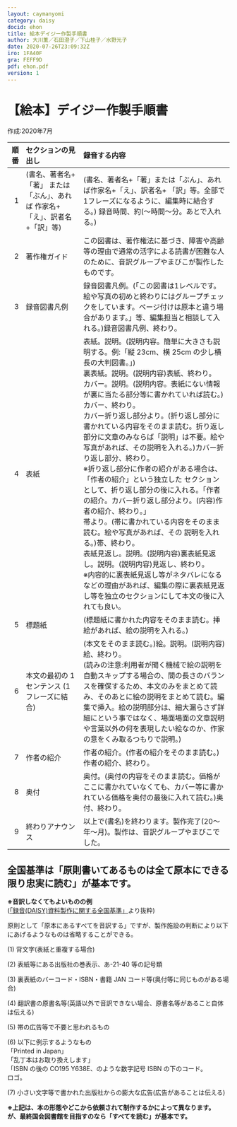 ```yaml
---
layout: caymanyomi
category: daisy
docid: ehon
title: 絵本デイジー作製手順書
author: 大川薫／石田澄子／下山桂子／水野光子
date: 2020-07-26T23:09:32Z
iro: 1FA40F
gra: FEFF9D
pdf: ehon.pdf
version: 1
---
```


# 【絵本】デイジー作製手順書

<span style="text-align:right;" markdown="1">作成:2020年7月</span>

<div class="tejun" markdown="1">

順番|セクションの見出し|録音する内容
|---:|:---|:---|1|(書名、著者名+「著」 または「ぶん」、あれば 作家名+「え」、訳者名 +「訳」等)|(書名、著者名+「著」または「ぶん」、あれば作家名+「え」、訳者名+ 「訳」等。全部で1フレーズになるように、編集時に結合する。) 録音時間、約(〜時間〜分。あとで入れる。)2|著作権ガイド|この図書は、著作権法に基づき、障害や高齢等の理由で通常の活字による読書が困難な人のために、音訳グループやまびこが製作したものです。3|録音図書凡例|録音図書凡例。(「この図書は1レベルです。絵や写真の初めと終わりにはグループチェックをしています。ページ付けは原本と違う場合があります。」等、編集担当と相談して入れる。)<span style="text-align:right;" markdown="1">録音図書凡例、終わり。</span>4|表紙|表紙。説明。(説明内容。簡単に大きさも説明する。例:「縦 23cm、横 25cm の少し横長の大判図書。」)<br />裏表紙。説明。(説明内容)<span style="text-align:right;" markdown="1">表紙、終わり。</span><br />カバー。説明。(説明内容。表紙にない情報が裏に当たる部分等に書かれていれば読む。)<span style="text-align:right;" markdown="1">カバー、終わり。</span><br />カバー折り返し部分より。(折り返し部分に書かれている内容をそのまま読む。折り返し部分に文章のみならば「説明」は不要。絵や写真があれば、その説明を入れる。)<span style="text-align:right;" markdown="1">カバー折り返し部分、終わり。</span><br />※折り返し部分に作者の紹介がある場合は、「作者の紹介」という独立した セクションとして、折り返し部分の後に入れる。「作者の紹介。カバー折り返し部分より。(内容)作者の紹介、終わり。」<br />帯より。(帯に書かれている内容をそのまま読む。絵や写真があれば、その 説明を入れる。)<span style="text-align:right;" markdown="1">帯、終わり。</span><br />表紙見返し。説明。(説明内容)裏表紙見返し。説明。(説明内容)<span style="text-align:right;" markdown="1">見返し、終わり。</span><br />※内容的に裏表紙見返し等がネタバレになるなどの理由があれば、編集の際に裏表紙見返し等を独立のセクションにして本文の後に入れても良い。5|標題紙|(標題紙に書かれた内容をそのまま読む。挿絵があれば、絵の説明を入れる。)6|本文の最初の 1センテンス (1フレーズに結合)|(本文をそのまま読む。)絵。説明。(説明内容)<span style="text-align:right;" markdown="1">絵、終わり。</span><br />(読みの注意:利用者が聞く機械で絵の説明を自動スキップする場合の、間の長さのバランスを確保するため、本文のみをまとめて読み、そのあとに絵の説明をまとめて読む。編集で挿入。絵の説明部分は、細大漏らさず詳細にという事ではなく、場面場面の文章説明や言葉以外の何を表現したい絵なのか、作家の意をくみ取るつもりで説明。)7|作者の紹介|作者の紹介。(作者の紹介をそのまま読む。)<span style="text-align:right;" markdown="1">作者の紹介、終わり。</span>8|奥付|奥付。(奥付の内容をそのまま読む。価格がここに書かれていなくても、カバー等に書かれている価格を奥付の最後に入れて読む。)<span style="text-align:right;" markdown="1">奥付、終わり。</span>9|終わりアナウンス|以上で(書名)を終わります。製作完了(20〜年〜月)。製作は、音訳グループやまびこでした。

</div>

## 全国基準は「原則書いてあるものは全て原本にできる限り忠実に読む」が基本です。

__※音訳しなくてもよいものの例__  
([「録音(DAISY)資料製作に関する全国基準」](https://www.jla.or.jp/portals/0/html/lsh/zenkokukijyun.html)より抜粋)

原則として「原本にあるすべてを音訳する」ですが、製作施設の判断により以下にあげるようなものは省略することができる。

(1) 背文字(表紙と重複する場合)

(2) 表紙等にある出版社の巻表示、あ-21-40 等の記号類

(3) 裏表紙のバーコード・ISBN・書籍 JAN コード等(奥付等に同じものがある場合)

(4) 翻訳書の原書名等(英語以外で音訳できない場合、原書名等があること自体は伝える)

(5) 帯の広告等で不要と思われるもの

(6) 以下に例示するようなもの  
「Printed in Japan」  
「乱丁本はお取り換えします」  
「ISBN の後の CO195 Y638E、のような数字記号 ISBN の下のコード。  
ロゴ。

(7) 小さい文字等で書かれた出版社からの膨大な広告(広告があることは伝える)

__※上記は、本の形態やどこから依頼されて制作するかによって異なります。  
が、最終国会図書館を目指すのなら「すべてを読む」が基本です。__

